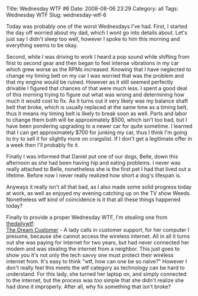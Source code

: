 Title: Wednesday WTF #6
Date: 2008-08-06 23:29
Category: all
Tags: Wednesday WTF
Slug: wednesday-wtf-6

Today was probably one of the worst Wednesdays I've had. First, I
started the day off worried about my dad, which I wont go into details
about. Let's just say I didn't sleep too well, however I spoke to him
this morning and everything seems to be okay.

Second, while I was driving to work I heard a pop sound while shifting
from first to second gear and then began to feel intense vibrations in
my car which grew worse as the RPMs increased. Knowing that I have
neglected to change my timing belt on my car I was worried that was the
problem and that my engine would be ruined. However as it still seemed
perfectly drivable I figured that chances of that were much less. I
spent a good deal of this morning trying to figure out what was wrong
and determining how much it would cost to fix. As it turns out it very
likely was my balance shaft belt that broke, which is usually replaced
at the same time as a timing belt, thus it means my timing belt is
likely to break soon as well. Parts and labor to change them both will
be approximately $500, which isn't too bad, but I have been pondering
upgrading to a newer car for quite sometime. I learned that I can get
approximately $700 for junking my car, thus I think I'm going to try to
sell it for slightly more on craigslist. If I don't get a legitimate
offer in a week then I'll probably fix it.

Finally I was informed that Daniel put one of our dogs, Belle, down this
afternoon as she had been having hip and eating problems. I never was
really attached to Belle, nonetheless she is the first pet I had that
lived out a lifetime. Before now I never really realized how short a
dog's lifespan is.

Anyways it really isn't all that bad, as I also made some solid progress
today at work, as well as enjoyed my evening catching up on the TV show
Weeds. Nonetheless wtf kind of coincidence is it that all these things
happened today?

Finally to provide a proper Wednesday WTF, I'm stealing one from
[thedailywtf][]:  
[The Dream Customer][] - A lady calls in customer support, for her
computer I presume, because she cannot access the wireless internet. All
in all it turns out she was paying for internet for two years, but had
never connected her modem and was stealing the internet from a neighbor.
This just goes to show you it's not only the tech savvy one must protect
their wireless internet from. It's easy to think "wtf, how can one be so
naïve?" However I don't really feel this meets the wtf category as
technology can be hard to understand. For this lady, she turned her
laptop on, and simply connected to the internet, but the process was
*too* simple that she didn't realize she had done it improperly. After
all, why fix something that isn't broke?

  [thedailywtf]: http://thedailywtf.com/
  [The Dream Customer]: http://thedailywtf.com/Articles/The-Dream-Customer.aspx
